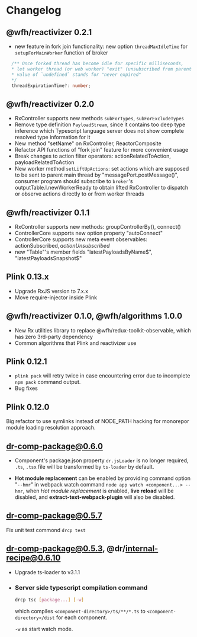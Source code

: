 # Changelog
## @wfh/reactivizer 0.2.1
- new feature in fork join functionality: new option `threadMaxIdleTime` for `setupForMainWorker` function of broker
```ts
  /** Once forked thread has become idle for specific milliseconds,
  * let worker thread (or web worker) "exit" (unsubscribed from parent port),
  * value of `undefined` stands for "never expired"
  */
  threadExpirationTime?: number;
```

## @wfh/reactivizer 0.2.0
- RxController supports new methods `subForTypes`, `subForExcludeTypes`
- Remove type definition `PayloadStream`, since it contains too deep type inference which Typescript language server does not show complete resolved type information for it
- New method "setName" on RxController, ReactorComposite
- Refactor API functions of "fork join" feature for more convenient usage
- Break changes to action filter operators: actionRelatedToAction, payloadRelatedToAction
- New worker method `setLiftUpActions`: set actions which are supposed to be sent to parent main thread by "messagePort.postMessage()",
  consumer program should subscribe to `broker`'s outputTable.l.newWorkerReady to obtain lifted RxController
  to dispatch or observe actions directly to or from worker threads

## @wfh/reactivizer 0.1.1
- RxController supports new methods: groupControllerBy(), connect()
- ControllerCore supports new option property "autoConnect"
- ControllerCore supports new meta event observables: actionSubscribed$, actionUnsubscribed$
- new "Table"'s member fields "latestPayloadsByName$", "latestPayloadsSnapshot$"
 
## Plink 0.13.x
- Upgrade RxJS version to 7.x.x
- Move require-injector inside Plink

## @wfh/reactivizer 0.1.0, @wfh/algorithms 1.0.0
- New Rx utilities library to replace @wfh/redux-toolkit-observable, which has zero 3rd-party dependency
- Common algorithms that Plink and reactivizer use

## Plink 0.12.1
- `plink pack` will retry twice in case encountering error due to incomplete `npm pack` command output.
- Bug fixes

## Plink 0.12.0
Big refactor to use symlinks instead of NODE_PATH hacking for monorepor module loading resolution approach.

## dr-comp-package@0.6.0
- Component's package.json property `dr.jsLoader` is no longer required,
`.ts`, `.tsx` file will be transformed by `ts-loader` by default.

- **Hot module replacement** can be enabled by providing command option "`--hmr`" in webpack watch command `node app watch <component...> --hmr`, when *Hot module replacement* is enabled, **live reload** will be disabled, and **extract-text-webpack-plugin** will also be disabled.

## dr-comp-package@0.5.7
Fix unit test commond `drcp test`

## dr-comp-package@0.5.3, @dr/internal-recipe@0.6.10
- Upgrade ts-loader to v3.1.1
- ### Server side typescript compilation command
	```bash
	drcp tsc [package...] [-w]
	```
	which compiles `<component-directory>/ts/**/*.ts` to `<component-directory>/dist` for each component.

	`-w` as start watch mode.
